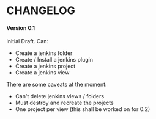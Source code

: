 # CHANGELOG
#### Version 0.1 
Initial Draft. Can: 
* Create a jenkins folder
* Create / Install a jenkins plugin
* Create a jenkins project 
* Create a jenkins view 

There are some caveats at the moment: 
* Can't delete jenkins views / folders
* Must destroy and recreate the projects 
* One project per view (this shall be worked on for 0.2)
